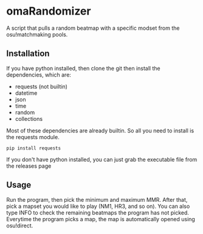 # omaRandomizer
A script that pulls a random beatmap with a specific modset from the osu!matchmaking pools.

## Installation
If you have python installed, then clone the git then install the dependencies, which are:

- requests (not builtin)
- datetime
- json
- time
- random
- collections

Most of these dependencies are already builtin. So all you need to install is the requests module.

    pip install requests

If you don't have python installed, you can just grab the executable file from the releases page

## Usage
Run the program, then pick the minimum and maximum MMR. After that, pick a mapset you would like to play (NM1, HR3, and so on). You can also type INFO to check the remaining beatmaps the program has not picked.
Everytime the program picks a map, the map is automatically opened using osu!direct.
